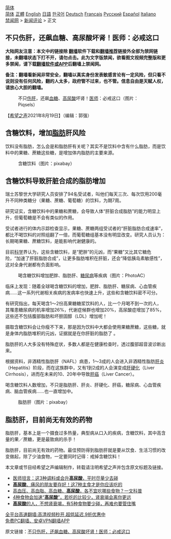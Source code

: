  <!-- 面包屑导航 --> <div class="breadcrumb"><!-- GTranslate: https://gtranslate.io/ -->  <div class="switcher notranslate">  <div class="selected">  <a href="#" onclick="return false;"> 简体</a>  </div>  <div class="option">  <a href="https://www.bannedbook.org" onclick="doGTranslate('zh-CN|zh-CN');jQuery('div.switcher div.selected a').html(jQuery(this).html());return false;" title="简体中文" class="nturl selected"> 简体</a>  <a href="https://www.bannedbook.org/zh-tw/" onclick="doGTranslate('zh-CN|zh-TW');jQuery('div.switcher div.selected a').html(jQuery(this).html());return false;" title="繁體中文" class="nturl"> 正體</a>  <a href="https://www.bannedbook.org/en/" onclick="doGTranslate('zh-CN|en');jQuery('div.switcher div.selected a').html(jQuery(this).html());return false;" title="English" class="nturl"> English</a>  <a href="https://www.bannedbook.org/ja/" onclick="doGTranslate('zh-CN|ja');jQuery('div.switcher div.selected a').html(jQuery(this).html());return false;" title="日本語" class="nturl"> 日語</a>  <a href="https://www.bannedbook.org/ko/" onclick="doGTranslate('zh-CN|ko');jQuery('div.switcher div.selected a').html(jQuery(this).html());return false;" title="한국어" class="nturl"> 한국어</a>  <a href="https://www.bannedbook.org/de/" onclick="doGTranslate('zh-CN|de');jQuery('div.switcher div.selected a').html(jQuery(this).html());return false;" title="Deutsch" class="nturl"> Deutsch</a>  <a href="https://www.bannedbook.org/fr/" onclick="doGTranslate('zh-CN|fr');jQuery('div.switcher div.selected a').html(jQuery(this).html());return false;" title="Français" class="nturl"> Français</a>  <a href="https://www.bannedbook.org/ru/" onclick="doGTranslate('zh-CN|ru');jQuery('div.switcher div.selected a').html(jQuery(this).html());return false;" title="Русский" class="nturl"> Русский</a>  <a href="https://www.bannedbook.org/es/" onclick="doGTranslate('zh-CN|es');jQuery('div.switcher div.selected a').html(jQuery(this).html());return false;" title="Español" class="nturl"> Español</a>  <a href="https://www.bannedbook.org/it/" onclick="doGTranslate('zh-CN|it');jQuery('div.switcher div.selected a').html(jQuery(this).html());return false;" title="Italiano" class="nturl"> Italiano</a>  </div>  </div>      <div class='breadcrumb-sub'><!-- Breadcrumb NavXT 6.3.0 --> <a href="https://www.bannedbook.org/" class="home">禁闻网</a> &gt; <a href="https://www.bannedbook.org/bnews/comments/" class="category">新闻评论</a> &gt; 正文</div></div><h2>不只伤肝，还飙血糖、高尿酸坏肾！医师：必戒这口</h2> <p class="notice"><b>大陆网友注意：本文中的链接除 <a href="https://github.com/bannedbook/fanqiang" >翻墙</a>软件下载和<a href="https://github.com/killgcd/justmysocks/blob/master/README.md">翻墙推荐</a>链接外全部为禁网链接，未翻墙状态下打不开，请勿点击。此为文字版禁闻，欲看图文视频完整版和更多禁闻，请下载<a href="https://github.com/bannedbook/fanqiang">翻墙软件或APP</a>后翻墙上禁闻网。</p><p>备注：翻墙看新闻非常安全，翻墙以真实身份发表敏感言论有一定风险，但只看不说则没有任何风险，翻的人太多，政府管不过来，也不管。信息自由是天赋人权，请放心大胆的翻墙。</b></p>  <div class="entry"> <figure> <p><figcaption>不只<a href="https://www.bannedbook.org/bnews/tag/%e4%bc%a4%e8%82%9d/" class="st_tag internal_tag" rel="tag" title="标签 伤肝 下的日志">伤肝</a>，还飙<a href="https://www.bannedbook.org/bnews/tag/%e8%a1%80%e7%b3%96/" class="st_tag internal_tag" rel="tag" title="标签 血糖 下的日志">血糖</a>、<a href="https://www.bannedbook.org/bnews/tag/%E9%AB%98%E5%B0%BF%E9%85%B8/" class="st_tag internal_tag" rel="tag" title="标签 高尿酸 下的日志">高尿酸</a>坏肾！<a href="https://www.bannedbook.org/bnews/tag/%E5%8C%BB%E5%B8%88/" class="st_tag internal_tag" rel="tag" title="标签 医师 下的日志">医师</a>：必戒这口（图片：Piqsels）</figcaption></figure> <p>【<span class='wp_keywordlink_affiliate'><a href="https://www.soundofhope.org" title="希望之声" target="_blank">希望之声</a></span>2021年8月19日】（编辑：郭强）</p> <h2>含糖饮料，增加<a href="https://www.bannedbook.org/bnews/tag/%E8%84%82%E8%82%AA/" class="st_tag internal_tag" rel="tag" title="标签 脂肪 下的日志">脂肪</a>肝风险</h2> <p>饮料没有脂肪，怎么会是和脂肪肝有关呢？其实不是饮料中含有什么脂肪，而是饮料中的果糖、蔗糖这些糖，是增加体内脂肪的主要来源。</p> <figure><figcaption>含糖饮料（图片：pixabay）</figcaption></figure> <h2>含糖饮料导致肝脏合成的脂肪增加</h2> <p>瑞士苏黎世大学研究人员安排了94名受试者，叫他们每天三次、每次饮用200毫升不同种类糖分（果糖、蔗糖、葡萄糖）的饮料，为期7周。</p> <p>研究证实，含糖饮料中的果糖和蔗糖，会导致人体“肝脏合成脂肪”的能力明显上升，但葡萄糖是不会有类似的作用。</p>  <p>受试者进行的体内示踪检查显示，果糖、蔗糖两组受试者的“肝脏脂肪合成速率”，都比不喝饮料的对照组翻了一倍，而葡萄糖组基本没有明显改变。研究人员认为：长期喝果糖、蔗糖饮料，是能影响代谢健康的。</p> <p>目前<span class='wp_keywordlink'><a href="https://www.bannedbook.org/forum11/topic309.html" title="禁片：“科学”的棍子" target="_blank">科学</a></span>界认为，这些含糖饮料，是“肥胖”的元凶，而“果糖”又比其它糖危险，“加速了肝脏脂肪合成”，让更多脂肪堆积在肝脏，还会“降低胰岛素敏感性”，这对全身代谢都有负面影响。</p> <figure><figcaption>喝含糖饮料增加肥胖、脂肪肝、<a href="https://www.bannedbook.org/bnews/tag/%e7%b3%96%e5%b0%bf%e7%97%85/" class="st_tag internal_tag" rel="tag" title="标签 糖尿病 下的日志">糖尿病</a>等疾病（图片：PhotoAC）</figcaption></figure> <p>临床上发现：随着全球喝含糖饮料的增加，肥胖、脂肪肝、糖尿病、心血管疾病……这一系列代谢相关疾病的发病率也快速上升，这些和含糖饮料密不可分。</p> <p>有研究指出，每天喝含1～2份高果糖糖浆饮料的人，比一个月喝不到一次的人，其罹患糖尿病的机率增加26%，代谢症候群也增加20%，高尿酸症增加了85%，这些还不包括腹部脂肪和坏胆固醇（LDL）增加呢！</p>  <p>摄取含糖饮料会让你瘦不下来，那是因为饮料中大都会使用果糖蔗糖，这些糖，就是身体内脂肪堆积的元凶，证据就是在你肝脏的脂肪了 。</p> <p>脂肪肝的人大多没有特殊症状，多数人都是在健康检查时，透过腹部超音波诊断出来。</p> <p>根据资料，非酒精性脂肪肝（NAFL）病患，1～3成的人会进入非酒精性脂肪<a href="https://www.bannedbook.org/bnews/tag/%E8%82%9D%E7%82%8E/" class="st_tag internal_tag" rel="tag" title="标签 肝炎 下的日志">肝炎</a>（Hepatitis）阶段，而在这族群中，又有1到2成的人会演变成<a href="https://www.bannedbook.org/bnews/tag/%e8%82%9d%e7%a1%ac%e5%8c%96/" class="st_tag internal_tag" rel="tag" title="标签 肝硬化 下的日志">肝硬化</a>（Liver Cirrhosis），进而在未来的10、20年中导致<a href="https://www.bannedbook.org/bnews/tag/%E8%82%9D%E7%99%8C/" class="st_tag internal_tag" rel="tag" title="标签 肝癌 下的日志">肝癌</a>（Liver Cancer）。</p> <p>喝含糖饮料人数增加，不只是脂肪肝、肝炎、肝硬化、肝癌，糖尿病、心血管疾病、脑血管疾病……也一直增加中。</p>  <figure><figcaption>脂肪肝（图片：pixabay）</figcaption></figure> <h2>脂肪肝，目前尚无有效的药物</h2> <p>脂肪肝，基本上是一个摄食过多热量，典型病从口入的疾病，含糖饮料，其中高含量的果／蔗糖，更是最致病的杀手！</p> <p>脂肪肝，目前尚无有效的药物。最佳预防得到脂肪肝就是要从饮食、生活习惯的改变做起，除了少油食物，一定要同时记得：戒掉含糖饮料！</p> <p>本文章或节目经希望之声编辑制作，转载请注明希望之声并包含原文标题及链接。 </p> <ul class='op-related-articles' title='相关阅读'> <li><a href='https://www.bannedbook.org/bnews/health/20210624/1573329.html' target='_blank'>医师坦言：这3种调料或会升<b>高尿酸</b>，平时尽量少去碰</a></li> <li><a href='https://www.bannedbook.org/bnews/health/20210507/1541361.html' target='_blank'><b>高尿酸</b>、痛风的朋友要存好！这7种主食才是你应该吃的</a></li> <li><a href='https://www.bannedbook.org/bnews/health/20210328/1514258.html' target='_blank'>高血压、高血脂、高血糖、<b>高尿酸</b>，各不宜吃哪些食物？一文科普</a></li> <li><a href='https://www.bannedbook.org/bnews/health/20210210/1485055.html' target='_blank'>4种食物会加速“<b>高尿酸</b>”，若吃的比较少，肾衰竭会离你更远</a></li> <li><a href='https://www.bannedbook.org/bnews/health/20210130/1477938.html' target='_blank'><b>高尿酸</b>的人，不想肾衰竭，有5种食物要少碰，再难也要管住嘴</a></li> </ul> <p class="texttj"> <a href="https://github.com/bannedbook/fanqiang/wiki/V2ray%E6%9C%BA%E5%9C%BA" target="_blank">全平台高速翻墙:高清视频秒开,超低延迟,9折优惠中</a><br/> <a href="https://github.com/bannedbook/fanqiang/wiki/%E7%A6%81%E9%97%BB%E7%BD%91%E5%AE%89%E5%8D%93%E7%BF%BB%E5%A2%99%E6%96%B0%E9%97%BBAPP" target="_blank">免费PC翻墙、安卓VPN翻墙APP</a></p> <p>原文链接：<a class="src_link"  href="https://www.soundofhope.org/post/488420" target="_blank">不只伤肝，还飙血糖、高尿酸坏肾！医师：必戒这口</a></p><a name='sharetosocial'></a>  <div style="margin-bottom:5px;padding-bottom:5px;clear:both"> <div id="archive-pix-1" class="banner-ads"> <!-- AuctionX Display platform tag START --> <div id="26318x728x90x621x_ADSLOT2" clicktrack="%%CLICK_URL_ESC%%"></div> <!-- AuctionX Display platform tag END --> </div> <div id="archive-pix-2" class="banner-ads"> <!-- AuctionX Display platform tag START --> <div id="26315x300x250x621x_ADSLOT2" clicktrack="%%CLICK_URL_ESC%%"></div> <!-- AuctionX Display platform tag END --> </div> </div>  <div id="archive-pix-1" class="banner-ads"> <!-- AuctionX Display platform tag START --> <div id="26318x728x90x621x_ADSLOT3" clicktrack="%%CLICK_URL_ESC%%"></div> <!-- AuctionX Display platform tag END --> </div> </div><!--END ENTRY--> 